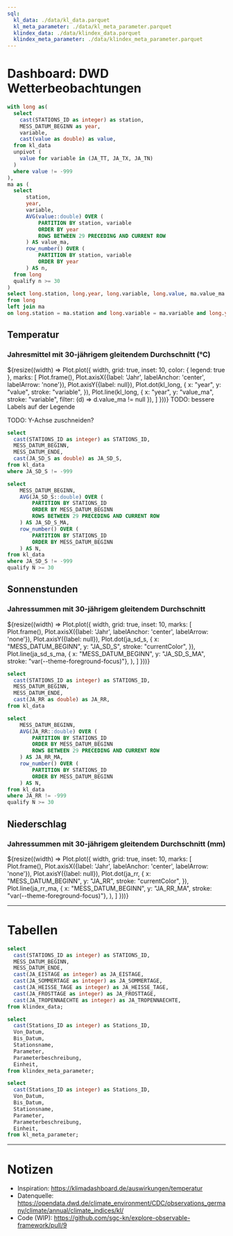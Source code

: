 ```yaml
---
sql:
  kl_data: ./data/kl_data.parquet
  kl_meta_parameter: ./data/kl_meta_parameter.parquet
  klindex_data: ./data/klindex_data.parquet
  klindex_meta_parameter: ./data/klindex_meta_parameter.parquet
---
```


# Dashboard: DWD Wetterbeobachtungen

```sql id=kl_long
with long as(
  select
    cast(STATIONS_ID as integer) as station,
    MESS_DATUM_BEGINN as year,
    variable,
    cast(value as double) as value,
  from kl_data
  unpivot (
    value for variable in (JA_TT, JA_TX, JA_TN)
  )
  where value != -999
),
ma as (
  select
      station,
      year,
      variable,
      AVG(value::double) OVER (
          PARTITION BY station, variable
          ORDER BY year
          ROWS BETWEEN 29 PRECEDING AND CURRENT ROW
      ) AS value_ma,
      row_number() OVER (
          PARTITION BY station, variable
          ORDER BY year
      ) AS n,
  from long
  qualify n >= 30
)
select long.station, long.year, long.variable, long.value, ma.value_ma
from long
left join ma
on long.station = ma.station and long.variable = ma.variable and long.year = ma.year
```

<div class="card">
  <h2>Temperatur</h2>
  <h3>Jahresmittel mit 30-jährigem gleitendem Durchschnitt (°C)</h3>
  ${resize((width) => Plot.plot({
      width,
      grid: true,
      inset: 10,
      color: { legend: true },
      marks: [
        Plot.frame(),
        Plot.axisX({label: 'Jahr', labelAnchor: 'center', labelArrow: 'none'}),
        Plot.axisY({label: null}),
        Plot.dot(kl_long, {
          x: "year",
          y: "value",
          stroke: "variable",
        }),
        Plot.line(kl_long, {
          x: "year",
          y: "value_ma",
          stroke: "variable",
          filter: (d) => d.value_ma != null
        }),
      ]
    }))}
  TODO: bessere Labels auf der Legende

  TODO: Y-Achse zuschneiden?
</div>


```sql id=ja_sd_s
select
  cast(STATIONS_ID as integer) as STATIONS_ID,
  MESS_DATUM_BEGINN,
  MESS_DATUM_ENDE,
  cast(JA_SD_S as double) as JA_SD_S,
from kl_data
where JA_SD_S != -999
```

```sql id=ja_sd_s_ma
select
    MESS_DATUM_BEGINN,
    AVG(JA_SD_S::double) OVER (
        PARTITION BY STATIONS_ID
        ORDER BY MESS_DATUM_BEGINN
        ROWS BETWEEN 29 PRECEDING AND CURRENT ROW
    ) AS JA_SD_S_MA,
    row_number() OVER (
        PARTITION BY STATIONS_ID
        ORDER BY MESS_DATUM_BEGINN
    ) AS N,
from kl_data
where JA_SD_S != -999
qualify N >= 30
```

<div class="card">
  <h2>Sonnenstunden</h2>
  <h3>Jahressummen mit 30-jährigem gleitendem Durchschnitt</h3>
  ${resize((width) => Plot.plot({
      width,
      grid: true,
      inset: 10,
      marks: [
        Plot.frame(),
        Plot.axisX({label: 'Jahr', labelAnchor: 'center', labelArrow: 'none'}),
        Plot.axisY({label: null}),
        Plot.dot(ja_sd_s, {
          x: "MESS_DATUM_BEGINN",
          y: "JA_SD_S",
          stroke: "currentColor",
        }),
        Plot.line(ja_sd_s_ma, {
          x: "MESS_DATUM_BEGINN",
          y: "JA_SD_S_MA",
          stroke: "var(--theme-foreground-focus)"},
        ),
      ]
    }))}
</div>

```sql id=ja_rr
select
  cast(STATIONS_ID as integer) as STATIONS_ID,
  MESS_DATUM_BEGINN,
  MESS_DATUM_ENDE,
  cast(JA_RR as double) as JA_RR,
from kl_data
```

```sql id=ja_rr_ma
select
    MESS_DATUM_BEGINN,
    AVG(JA_RR::double) OVER (
        PARTITION BY STATIONS_ID
        ORDER BY MESS_DATUM_BEGINN
        ROWS BETWEEN 29 PRECEDING AND CURRENT ROW
    ) AS JA_RR_MA,
    row_number() OVER (
        PARTITION BY STATIONS_ID
        ORDER BY MESS_DATUM_BEGINN
    ) AS N,
from kl_data
where JA_RR != -999
qualify N >= 30
```

<div class="card">
  <h2>Niederschlag</h2>
  <h3>Jahressummen mit 30-jährigem gleitendem Durchschnitt (mm)</h3>
  ${resize((width) => Plot.plot({
      width,
      grid: true,
      inset: 10,
      marks: [
        Plot.frame(),
        Plot.axisX({label: 'Jahr', labelAnchor: 'center', labelArrow: 'none'}),
        Plot.axisY({label: null}),
        Plot.dot(ja_rr, {
          x: "MESS_DATUM_BEGINN",
          y: "JA_RR",
          stroke: "currentColor",
        }),
        Plot.line(ja_rr_ma, {
          x: "MESS_DATUM_BEGINN",
          y: "JA_RR_MA",
          stroke: "var(--theme-foreground-focus)"},
        ),
      ]
    }))}
</div>

---

# Tabellen

```sql id=klindex_data
select
  cast(STATIONS_ID as integer) as STATIONS_ID,
  MESS_DATUM_BEGINN,
  MESS_DATUM_ENDE,
  cast(JA_EISTAGE as integer) as JA_EISTAGE,
  cast(JA_SOMMERTAGE as integer) as JA_SOMMERTAGE,
  cast(JA_HEISSE_TAGE as integer) as JA_HEISSE_TAGE,
  cast(JA_FROSTTAGE as integer) as JA_FROSTTAGE,
  cast(JA_TROPENNAECHTE as integer) as JA_TROPENNAECHTE,
from klindex_data;
```

```sql id=klindex_meta_parameter display
select
  cast(Stations_ID as integer) as Stations_ID,
  Von_Datum,
  Bis_Datum,
  Stationsname,
  Parameter,
  Parameterbeschreibung,
  Einheit,
from klindex_meta_parameter;
```

```sql id=kl_meta_parameter display
select
  cast(Stations_ID as integer) as Stations_ID,
  Von_Datum,
  Bis_Datum,
  Stationsname,
  Parameter,
  Parameterbeschreibung,
  Einheit,
from kl_meta_parameter;
```

---

# Notizen

- Inspiration: https://klimadashboard.de/auswirkungen/temperatur
- Datenquelle: https://opendata.dwd.de/climate_environment/CDC/observations_germany/climate/annual/climate_indices/kl/
- Code (WIP): https://github.com/sgc-kn/explore-observable-framework/pull/9
